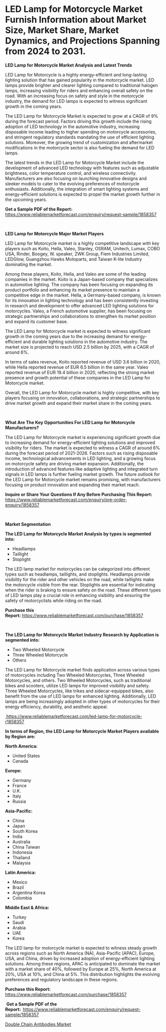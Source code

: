 <p><h1>LED Lamp for Motorcycle Market Furnish Information about Market Size, Market Share, Market Dynamics, and Projections Spanning from 2024 to 2031.</h1></p><p><strong>LED Lamp for Motorcycle Market Analysis and Latest Trends</strong></p>
<p><p>LED Lamp for Motorcycle is a highly energy-efficient and long-lasting lighting solution that has gained popularity in the motorcycle market. LED lamps provide brighter and clearer lighting compared to traditional halogen lamps, increasing visibility for riders and enhancing overall safety on the road. With an increasing focus on safety and style in the motorcycle industry, the demand for LED lamps is expected to witness significant growth in the coming years.</p><p>The LED Lamp for Motorcycle Market is expected to grow at a CAGR of 9% during the forecast period. Factors driving this growth include the rising adoption of LED technology in the automotive industry, increasing disposable income leading to higher spending on motorcycle accessories, and stringent regulatory standards mandating the use of efficient lighting solutions. Moreover, the growing trend of customization and aftermarket modifications in the motorcycle sector is also fueling the demand for LED lamps.</p><p>The latest trends in the LED Lamp for Motorcycle Market include the development of advanced LED technology with features such as adjustable brightness, color temperature control, and wireless connectivity. Manufacturers are also focusing on launching innovative designs and sleeker models to cater to the evolving preferences of motorcycle enthusiasts. Additionally, the integration of smart lighting systems and energy-efficient solutions is expected to propel the market growth further in the upcoming years.</p></p>
<p><strong>Get a Sample PDF of the Report:&nbsp;</strong> <a href="https://www.reliablemarketforecast.com/enquiry/request-sample/1858357">https://www.reliablemarketforecast.com/enquiry/request-sample/1858357</a></p>
<p>&nbsp;</p>
<p><strong>LED Lamp for Motorcycle Major Market Players</strong></p>
<p><p>LED Lamp for Motorcycle market is a highly competitive landscape with key players such as Koito, Hella, Valeo, Stanley, OSRAM, Unitech, Lumax, COBO USA, Rinder, Boogey, W. speaker, ZWK Group, Fiem Industries Limited, LEDGlow, Guangzhou Hawks Motoparts, and Taiwan K-lite Industry dominating the market.</p><p>Among these players, Koito, Hella, and Valeo are some of the leading companies in the market. Koito is a Japan-based company that specializes in automotive lighting. The company has been focusing on expanding its product portfolio and enhancing its market presence to maintain a competitive edge in the market. Hella, a Germany-based company, is known for its innovation in lighting technology and has been consistently investing in research and development to offer advanced LED lighting solutions for motorcycles. Valeo, a French automotive supplier, has been focusing on strategic partnerships and collaborations to strengthen its market position and expand its customer base.</p><p>The LED Lamp for Motorcycle market is expected to witness significant growth in the coming years due to the increasing demand for energy-efficient and durable lighting solutions in the automotive industry. The market size is projected to reach USD 2.5 billion by 2025, with a CAGR of around 6%.</p><p>In terms of sales revenue, Koito reported revenue of USD 3.6 billion in 2020, while Hella reported revenue of EUR 6.5 billion in the same year. Valeo reported revenue of EUR 19.4 billion in 2020, reflecting the strong market presence and growth potential of these companies in the LED Lamp for Motorcycle market.</p><p>Overall, the LED Lamp for Motorcycle market is highly competitive, with key players focusing on innovation, collaborations, and strategic partnerships to drive market growth and expand their market share in the coming years.</p></p>
<p>&nbsp;</p>
<p><strong>What Are The Key Opportunities For LED Lamp for Motorcycle Manufacturers?</strong></p>
<p><p>The LED Lamp for Motorcycle market is experiencing significant growth due to increasing demand for energy-efficient lighting solutions and improved visibility for riders. The market is expected to witness a CAGR of around 6% during the forecast period of 2021-2026. Factors such as rising disposable income, technological advancements in LED lighting, and a growing focus on motorcycle safety are driving market expansion. Additionally, the introduction of advanced features like adaptive lighting and integrated turn signals in LED lamps is further fueling market growth. The future outlook for the LED Lamp for Motorcycle market remains promising, with manufacturers focusing on product innovation and expanding their market reach.</p></p>
<p><strong>Inquire or Share Your Questions If Any Before Purchasing This Report:</strong> <a href="https://www.reliablemarketforecast.com/enquiry/pre-order-enquiry/1858357">https://www.reliablemarketforecast.com/enquiry/pre-order-enquiry/1858357</a></p>
<p>&nbsp;</p>
<p><strong>Market Segmentation</strong></p>
<p><strong>The LED Lamp for Motorcycle Market Analysis by types is segmented into:</strong></p>
<p><ul><li>Headlamps</li><li>Taillight</li><li>Stoplight</li></ul></p>
<p><p>The LED lamp market for motorcycles can be categorized into different types such as headlamps, taillights, and stoplights. Headlamps provide visibility for the rider and other vehicles on the road, while taillights make the motorcycle visible from the rear. Stoplights are essential for indicating when the rider is braking to ensure safety on the road. These different types of LED lamps play a crucial role in enhancing visibility and ensuring the safety of motorcyclists while riding on the road.</p></p>
<p><strong>Purchase this Report:&nbsp;</strong><a href="https://www.reliablemarketforecast.com/purchase/1858357">https://www.reliablemarketforecast.com/purchase/1858357</a></p>
<p>&nbsp;</p>
<p><strong>The LED Lamp for Motorcycle Market Industry Research by Application is segmented into:</strong></p>
<p><ul><li>Two Wheeled Motorcycle</li><li>Three Wheeled Motorcycle</li><li>Others</li></ul></p>
<p><p>The LED Lamp for Motorcycle market finds application across various types of motorcycles including Two Wheeled Motorcycles, Three Wheeled Motorcycles, and others. Two Wheeled Motorcycles, such as traditional bikes and scooters, utilize LED lamps for improved visibility and safety. Three Wheeled Motorcycles, like trikes and sidecar-equipped bikes, also benefit from the use of LED lamps for enhanced lighting. Additionally, LED lamps are being increasingly adopted in other types of motorcycles for their energy efficiency, durability, and aesthetic appeal.</p></p>
<p><a href="https://www.reliablemarketforecast.com/led-lamp-for-motorcycle-r1858357">&nbsp;https://www.reliablemarketforecast.com/led-lamp-for-motorcycle-r1858357</a></p>
<p><strong>In terms of Region, the LED Lamp for Motorcycle Market Players available by Region are:</strong></p>
<p>
    <p> <strong> North America: </strong>
        <ul>
            <li>United States</li>
            <li>Canada</li>
        </ul>
        </p> 
    <p> <strong> Europe: </strong>
        <ul>
            <li>Germany</li>
            <li>France</li>
            <li>U.K.</li>
            <li>Italy</li>
            <li>Russia</li>
        </ul>
        </p> 
    <p> <strong> Asia-Pacific: </strong>
        <ul>
            <li>China</li>
            <li>Japan</li>
            <li>South Korea</li>
            <li>India</li>
            <li>Australia</li>
            <li>China Taiwan</li>
            <li>Indonesia</li>
            <li>Thailand</li>
            <li>Malaysia</li>
        </ul>
        </p> 
    <p> <strong> Latin America: </strong>
        <ul>
            <li>Mexico</li>
            <li>Brazil</li>
            <li>Argentina Korea</li>
            <li>Colombia</li>
        </ul>
        </p> 
    <p> <strong> Middle East & Africa: </strong>
        <ul>
            <li>Turkey</li>
            <li>Saudi</li>
            <li>Arabia</li>
            <li>UAE</li>
            <li>Korea</li>
        </ul>
    </p>
    </p>
<p><p>The LED lamp for motorcycle market is expected to witness steady growth across regions such as North America (NA), Asia-Pacific (APAC), Europe, USA, and China, driven by increased adoption of energy-efficient lighting solutions. Among these regions, APAC is anticipated to dominate the market with a market share of 40%, followed by Europe at 25%, North America at 20%, USA at 10%, and China at 5%. This distribution highlights the evolving preferences and regulatory landscape in these regions.</p></p>
<p><strong>Purchase this Report: </strong><a href="https://www.reliablemarketforecast.com/purchase/1858357">https://www.reliablemarketforecast.com/purchase/1858357</a></p>
<p>&nbsp;<strong>Get a Sample PDF of the Report:&nbsp;&nbsp;</strong><a href="https://www.reliablemarketforecast.com/enquiry/request-sample/1858357">https://www.reliablemarketforecast.com/enquiry/request-sample/1858357</a></p>
<p><strong></strong></p>
<p><p><a href="https://github.com/tamvrosiya/Market-Research-Report-List-5/blob/main/double-chain-antibodies-market.md">Double Chain Antibodies Market</a></p></p>